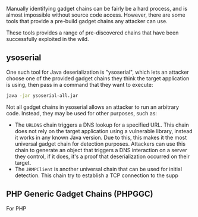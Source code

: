 Manually identifying gadget chains can be fairly be a hard process, and is almost impossible without source code access. However, there are some tools that provide a pre-build gadget chains any attacker can use.

These tools provides a range of pre-discovered chains that have been successfully exploited in the wild.
## ysoserial
One such tool for Java deserialization is "ysoserial", which lets an attacker choose one of the provided gadget chains they think the target application is using, then pass in a command that they want to execute:
```bash
java -jar ysoserial-all.jar
```

Not all gadget chains in ysoserial allows an attacker to run an arbitrary code. Instead, they may be used for other purposes, such as:
- The `URLDNS` chain triggers a DNS lookup for a specified URL. This chain does not rely on the target application using a vulnerable library, instead it works in any known Java version. Due to this, this makes it the most universal gadget chain for detection purposes. Attackers can use this chain to generate an object that triggers a DNS interaction on a server they control, if it does, it's a proof that deserialization occurred on their target.
- The `JRMPClient` is another universal chain that can be used for initial detection. This chain try to establish a TCP connection to the supp
## PHP Generic Gadget Chains (PHPGGC)
For PHP